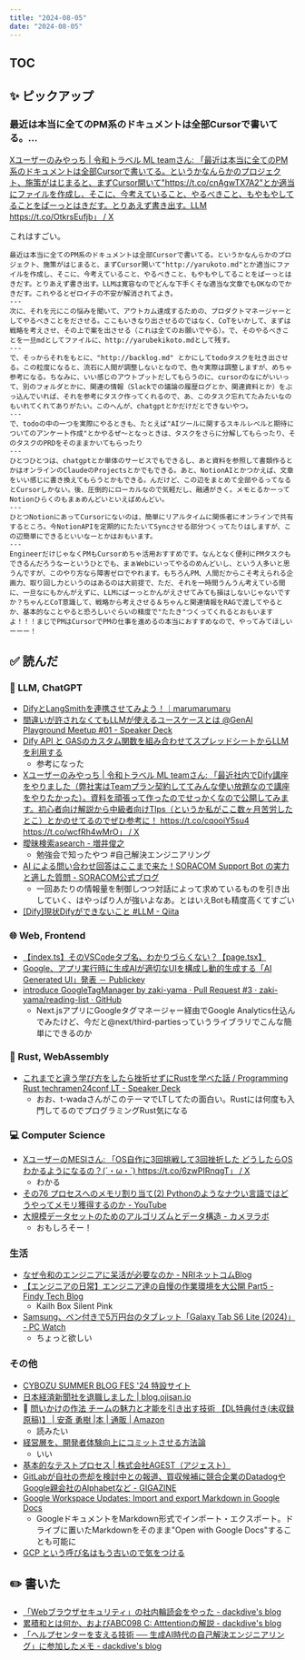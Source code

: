 ```yaml
---
title: "2024-08-05"
date: "2024-08-05"
---
```



## TOC

## ✨ ピックアップ

### 最近は本当に全てのPM系のドキュメントは全部Cursorで書いてる。...

[Xユーザーのみやっち | 令和トラベル ML teamさん: 「最近は本当に全てのPM系のドキュメントは全部Cursorで書いてる。というかなんらかのプロジェクト、施策がはじまると、まずCursor開いて"https://t.co/cnAgwTX7A2"とか適当にファイルを作成し、そこに、今考えていること、やるべきこと、もやもやしてることをばーっとはきだす。とりあえず書き出す。LLM https://t.co/OtkrsEufjb」 / X](https://x.com/miyatti/status/1818837531758411794)

これはすごい。

```
最近は本当に全てのPM系のドキュメントは全部Cursorで書いてる。というかなんらかのプロジェクト、施策がはじまると、まずCursor開いて"http://yarukoto.md"とか適当にファイルを作成し、そこに、今考えていること、やるべきこと、もやもやしてることをばーっとはきだす。とりあえず書き出す。LLMは寛容なのでどんな下手くそな適当な文章でもOKなのでかきだす。これやるとゼロイチの不安が解消されてよき。
---
次に、それを元にこの悩みを聞いて、アウトカム達成するための、プロダクトマネージャーとしてやるべきことをださせる。ここもいきなり出させるのではなく、CoTをいかして、まずは戦略を考えさせ、その上で案を出させる（これは全てのお願いでやる）。で、そのやるべきことを一旦mdとしてファイルに、http://yarubekikoto.mdとして残す。
---
で、そっからそれをもとに、"http://backlog.md" とかにしてtodoタスクを吐き出させる。この粒度になると、流石に人間が調整しないとなので、色々実際は調整しますが、めちゃ参考になる。ちなみに、いい感じのアウトプットだしてもらうのに、cursorのなにがいいって、別のフォルダとかに、関連の情報（Slackでの議論の履歴ログとか、関連資料とか）をぶっ込んでいれば、それを参考にタスク作ってくれるので、あ、このタスク忘れてたみたいなのもいれてくれてありがたい。このへんが、chatgptとかだけだとできないやつ。
---
で、todoの中の一つを実際にやるときも、たとえば"AIツールに関するスキルレベルと期待についてのアンケート作成"とかやるぜ〜となっときは、タスクをさらに分解してもらったり、そのタスクのPRDをそのままかいてもらったり
---
ひとつひとつは、chatgptとか単体のサービスでもできるし、あと資料を参照して書類作るとかはオンラインのClaudeのProjectsとかでもできる。あと、NotionAIとかつかえば、文章をいい感じに書き換えてもらうとかもできる。んだけど、この辺をまとめて全部やるってなるとCursorしかない。後、圧倒的にローカルなので気軽だし、融通がきく。メモとるかーってNotionひらくのもまぁめんどいといえばめんどい。
---
ひとつNotionにあってCursorにないのは、簡単にリアルタイムに関係者にオンラインで共有するところ。今NotionAPIを定期的にたたいてSyncさせる部分つくってたりはしますが、この辺簡単にできるといいなーとかはおもいます。
---
EngineerだけじゃなくPMもCursorめちゃ活用おすすめです。なんとなく便利にPMタスクもできるんだろうなーというひとでも、まぁWebにいってやるのめんどいし、という人多いと思うんですが、このやり方なら障害ゼロでやれます。もちろんPM、人間だからこそ考えられる企画力、取り回し力というのはあるのは大前提で、ただ、それを一時間うんうん考えている間に、一旦なにもかんがえずに、LLMにばーっとかんがえさせてみても損はしないじゃないですか？ちゃんとCoT意識して、戦略から考えさせる＆ちゃんと関連情報をRAGで渡してやるとか、基本的なことやると恐ろしいぐらいの精度で"たたき"つくってくれるとおもいますよ！！！まじでPMはCursorでPMの仕事を進めるの本当におすすめなので、やってみてほしいーーー！
```

## ✅ 読んだ

<!-- 📝 : 下の方に内容メモあり -->

### 🧠 LLM, ChatGPT

- [DifyとLangSmithを連携させてみよう！｜marumarumaru](https://note.com/jolly_dahlia842/n/n9986aa28e982)
- [間違いが許されなくてもLLMが使えるユースケースとは @GenAI Playground Meetup #01 - Speaker Deck](https://speakerdeck.com/nrryuya/jian-wei-igaxu-sarenaikesudellmwoshi-utameniha-at-genai-playground-meetup-number-01)
- [Dify API と GASのカスタム関数を組み合わせてスプレッドシートからLLMを利用する](https://zenn.dev/howdy39/articles/d8e241dc8496f8)
  - 参考になった
- [Xユーザーのみやっち | 令和トラベル ML teamさん: 「最近社内でDify講座をやりました（弊社実はTeamプラン契約しててみんな使い放題なので講座をやりたかった）。資料を頑張って作ったのでせっかくなので公開してみます。初心者向け解説から中級者向けTIps（というか私がここ数ヶ月苦労したとこ）とかのせてるのでぜひ参考に！ https://t.co/cqooiY5su4 https://t.co/wcfRh4wMrO」 / X](https://x.com/miyatti/status/1815341657250038272)
- [曖昧検索asearch - 増井俊之](https://scrapbox.io/masui/%E6%9B%96%E6%98%A7%E6%A4%9C%E7%B4%A2asearch)
  - 勉強会で知ったやつ #自己解決エンジニアリング
- [AI による問い合わせ回答はここまで来た！SORACOM Support Bot の実力と適した質問 - SORACOM公式ブログ](https://blog.soracom.com/ja-jp/2024/07/12/soracom-support-bot/)
  - 一回あたりの情報量を制御しつつ対話によって求めているものを引き出していく、はやっぱり人が強いよなあ。とはいえBotも精度高くてすごい
- [[Dify]現状Difyができないこと #LLM - Qiita](https://qiita.com/hudebakononaka/items/4881657730d38a250ab8)

<!-- ### ☁︎ Salesforce -->


### 🌐 Web, Frontend

- [【index.ts】そのVSCodeタブ名、わかりづらくない？【page.tsx】](https://zenn.dev/bmth/articles/vscode-tab-display-name-alias)
- [Google、アプリ実行時に生成AIが適切なUIを構成し動的生成する「AI Generated UI」発表 － Publickey](https://www.publickey1.jp/blog/24/googleaiuiai_generated_ui.html)
- [introduce GoogleTagManager by zaki-yama · Pull Request #3 · zaki-yama/reading-list · GitHub](https://github.com/zaki-yama/reading-list/pull/3/files)
  - Next.jsアプリにGoogleタグマネージャー経由でGoogle Analytics仕込んでみたけど、今だと@next/third-partiesっていうライブラリでこんな簡単にできるのか

### 🦀 Rust, WebAssembly

- [これまでと違う学び方をしたら挫折せずにRustを学べた話 / Programming Rust techramen24conf LT - Speaker Deck](https://speakerdeck.com/twada/programming-rust-techramen24conf-lt)
  - おお、t-wadaさんがこのテーマでLTしてたの面白い。Rustには何度も入門してるのでプログラミングRust気になる

### 💻 Computer Science

- [XユーザーのMESIさん: 「OS自作に3回挑戦して3回挫折した どうしたらOSわかるようになるの？(´・ω・`) https://t.co/6zwPIRnqgT」 / X](https://x.com/MESIchicken/status/1817922910952329403)
  - わかる
- [その76 プロセスへのメモリ割り当て(2) Pythonのようなナウい言語ではどうやってメモリ獲得するのか - YouTube](https://www.youtube.com/watch?si=xIvjqFUrs-WMrsMk&v=aI7ancLZUTQ&feature=youtu.be)
- [大規模データセットのためのアルゴリズムとデータ構造 - カメヲラボ](https://ozy4dm.hateblo.jp/entry/2024/07/17/223414)
  - おもしろそー！


<!-- ### 🤝 スクラム・組織 -->


<!-- ### CRE (Customer Reliability Engineering) -->



### 生活

- [なぜ令和のエンジニアに呆活が必要なのか - NRIネットコムBlog](https://tech.nri-net.com/entry/why_engineers_need_to_be_zoned_out)
- [【エンジニアの日常】エンジニア達の自慢の作業環境を大公開 Part5 - Findy Tech Blog](https://tech.findy.co.jp/entry/2024/07/16/083000)
  - Kailh Box Silent Pink
- [Samsung、ペン付きで5万円台のタブレット「Galaxy Tab S6 Lite (2024)」 - PC Watch](https://pc.watch.impress.co.jp/docs/news/1608903.html)
  - ちょっと欲しい

### その他

- [CYBOZU SUMMER BLOG FES '24 特設サイト](https://cybozu.github.io/summer-blog-fes-2024/)
- [日本経済新聞社を退職しました | blog.ojisan.io](https://blog.ojisan.io/retire-nikkei/)
- 📕 [問いかけの作法 チームの魅力と才能を引き出す技術 【DL特典付き(未収録原稿)】 | 安斎 勇樹 |本 | 通販 | Amazon](https://www.amazon.co.jp/%E5%95%8F%E3%81%84%E3%81%8B%E3%81%91%E3%81%AE%E4%BD%9C%E6%B3%95-%E3%83%81%E3%83%BC%E3%83%A0%E3%81%AE%E9%AD%85%E5%8A%9B%E3%81%A8%E6%89%8D%E8%83%BD%E3%82%92%E5%BC%95%E3%81%8D%E5%87%BA%E3%81%99%E6%8A%80%E8%A1%93-%E3%80%90DL%E7%89%B9%E5%85%B8%E4%BB%98%E3%81%8D-%E6%9C%AA%E5%8F%8E%E9%8C%B2%E5%8E%9F%E7%A8%BF-%E3%80%91/dp/4799328085?&linkCode=sl1&tag=yukianzai-22&linkId=3232e7454ff5c53b07388e6f19610066&language=ja_JP&ref_=as_li_ss_tl)
  - 読みたい
- [経営層を、開発者体験向上にコミットさせる方法論](https://zenn.dev/levtech/articles/69f994f2374ed5)
  - いい
- [基本的なテストプロセス | 株式会社AGEST（アジェスト）](https://agest.co.jp/column/2018-04-25/)
- [GitLabが自社の売却を検討中との報道、買収候補に競合企業のDatadogやGoogle親会社のAlphabetなど - GIGAZINE](https://gigazine.net/news/20240718-gitlab-explores-sale/)
- [Google Workspace Updates: Import and export Markdown in Google Docs](https://workspaceupdates.googleblog.com/2024/07/import-and-export-markdown-in-google-docs.html)
  - GoogleドキュメントをMarkdown形式でインポート・エクスポート。ドライブに置いたMarkdownをそのまま"Open with Google Docs"することも可能に
- [GCP という呼び名はもう古いので気をつける](https://zenn.dev/kou_pg_0131/articles/gcp-to-google-cloud)

## ✏️ 書いた

- [「Webブラウザセキュリティ」の社内輪読会をやった - dackdive's blog](https://dackdive.hateblo.jp/entry/2024/08/02/100000)
- [累積和とは何か、およびABC098 C: Atttentionの解説 - dackdive's blog](https://dackdive.hateblo.jp/entry/2024/07/19/090000)
- [「ヘルプセンターを支える技術 ── 生成AI時代の自己解決エンジニアリング」に参加したメモ - dackdive's blog](https://dackdive.hateblo.jp/entry/2024/07/18/205244)

<!-- ## 🗑 Stale -->

<!-- ## 📝 読んだ記事のメモ -->
